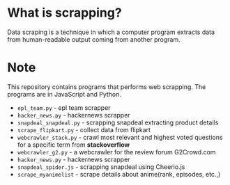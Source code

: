 # What is scrapping?
Data scraping is a technique in which a computer program extracts data from human-readable output coming from another program.

# Note
This repository contains programs that performs web scrapping. The programs are in JavaScript and Python.

* `epl_team.py` - epl team scrapper
* `hacker_news.py` - hackernews scrapper
* `snapdeal_snapdeal.py` - scrapping snapdeal extracting product details
* `scrape_flipkart.py` - collect data from flipkart
* `webcrawler_stack.py` - crawl most relevant and highest voted questions for a specific term from <b>stackoverflow</b>
* `webcrawler_g2.py` - a webcrawler for the review forum G2Crowd.com
* `hacker_news.py` - hackernews scrapper
* `snapdeal_spider.js` - scrapping snapdeal using Cheerio.js
* `scrape_myanimelist` - scrape details about anime(rank, episodes, etc.,)
